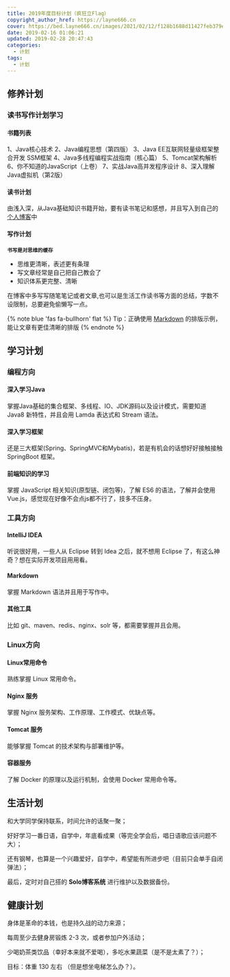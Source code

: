 ```yaml
---
title: 2019年度目标计划（疯狂立Flag）
copyright_author_href: https://layne666.cn
cover: https://bed.layne666.cn/images/2021/02/12/f128b1688d11427feb379e3c8fa710f9.webp
date: 2019-02-16 01:06:21
updated: 2019-02-28 20:47:43
categories: 
  - 计划
tags: 
  - 计划
---
```


## 修养计划

### 读书写作计划学习

#### 书籍列表

1、Java核心技术
2、Java编程思想（第四版）
3、Java EE互联网轻量级框架整合开发 SSM框架
4、Java多线程编程实战指南（核心篇）
5、Tomcat架构解析 
6、你不知道的JavaScript（上卷）
7、实战Java高并发程序设计
8、深入理解Java虚拟机（第2版）

#### 读书计划

由浅入深，从Java基础知识书籍开始，要有读书笔记和感想，并且写入到自己的[个人博客](https://layne666.cn/)中

#### 写作计划

**`书写是对思维的缓存`**

- 思维更清晰，表述更有条理
- 写文章经常是自己把自己教会了
- 知识体系更完整、清晰

在博客中多写写随笔笔记或者文章,也可以是生活工作读书等方面的总结，字数不设限制，总要避免偷懒写一点。

{% note blue 'fas fa-bullhorn' flat %}
Tip：正确使用 [Markdown](https://hacpai.com/guide/markdown) 的排版示例，能让文章有更佳清晰的排版
{% endnote %}

## 学习计划

### 编程方向

#### 深入学习Java

掌握Java基础的集合框架、多线程、IO、JDK源码以及设计模式，需要知道 Java8 新特性，并且会用 Lamda 表达式和 Stream 语法。

#### 深入学习框架

还是三大框架(Spring、SpringMVC和Mybatis)，若是有机会的话想好好接触接触 SpringBoot 框架。

#### 前端知识的学习

掌握 JavaScript 相关知识(原型链、闭包等)，了解 ES6 的语法，了解并会使用 Vue.js，感觉现在好像不会点js都不行了，技多不压身。

### 工具方向

#### IntelliJ IDEA

听说很好用，一些人从 Eclipse 转到 Idea 之后，就不想用 Eclipse 了，有这么神奇？想在实际开发项目用用看。

#### Markdown

掌握 Markdown 语法并且用于写作中。

#### 其他工具

比如 git、maven、redis、nginx、solr 等，都需要掌握并且会用。

### Linux方向

#### Linux常用命令

熟练掌握 Linux 常用命令。

#### Nginx 服务

掌握 Nginx 服务架构、工作原理、工作模式、优缺点等。

#### Tomcat 服务

能够掌握 Tomcat 的技术架构与部署维护等。

#### 容器服务

了解 Docker 的原理以及运行机制，会使用 Docker 常用命令等。

## 生活计划

和大学同学保持联系，时间允许的话聚一聚；

好好学习一番日语，自学中，年底看成果（等完全学会后，唱日语歌应该问题不大）；

还有钢琴，也算是一个兴趣爱好，自学中，希望能有所进步吧（目前只会单手自闭弹法）；

最后，定时对自己搭的 **Solo博客系统** 进行维护以及数据备份。

## **健康计划**

身体是革命的本钱，也是持久战的动力来源；

每周至少去健身房锻炼 2-3 次，或者参加户外活动；

少喝奶茶类饮品（幸好本来就不爱喝），多吃水果蔬菜（是不是太素了？）；

目标：体重 130 左右 （但是想坐电梯怎么办？）。